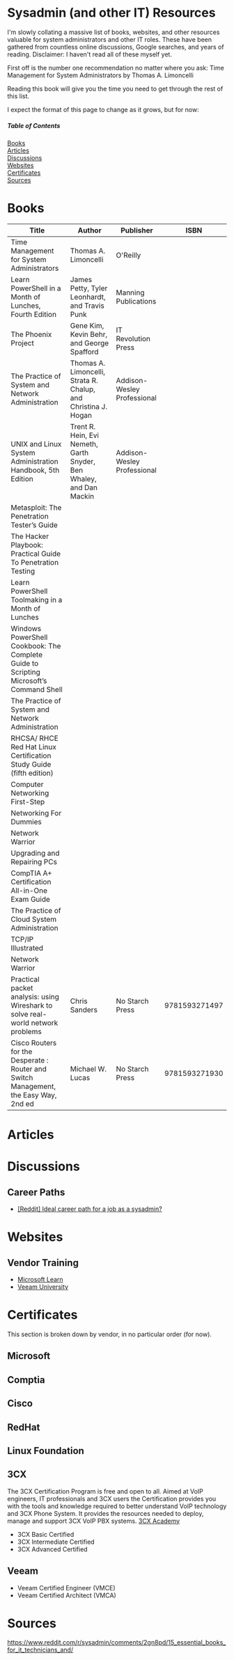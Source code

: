 
# Sysadmin (and other IT) Resources
I'm slowly collating a massive list of books, websites, and other resources valuable for system administrators and other IT roles. These have been gathered from countless online discussions, Google searches, and years of reading. Disclaimer: I haven't read all of these myself yet.

First off is the number one recommendation no matter where you ask: 
Time Management for System Administrators by Thomas A. Limoncelli

Reading this book will give you the time you need to get through the rest of this list.

I expect the format of this page to change as it grows, but for now:
##### Table of Contents  
[Books](#books)  
[Articles](#Articles)  
[Discussions](#Discussions)  
[Websites](#Websites)  
[Certificates](#Certificates)  
[Sources](#Sources)  

# Books
|Title|Author|Publisher|ISBN|
|--|--|--|--|
|Time Management for System Administrators|Thomas A. Limoncelli|O'Reilly|
|Learn PowerShell in a Month of Lunches, Fourth Edition|James Petty, Tyler Leonhardt, and Travis Punk|Manning Publications|
|The Phoenix Project|Gene Kim, Kevin Behr, and George Spafford|IT Revolution Press|
|The Practice of System and Network Administration|Thomas A. Limoncelli, Strata R. Chalup, and Christina J. Hogan|Addison-Wesley Professional|
|UNIX and Linux System Administration Handbook, 5th Edition|Trent R. Hein, Evi Nemeth, Garth Snyder, Ben Whaley, and Dan Mackin|Addison-Wesley Professional|
|Metasploit: The Penetration Tester’s Guide| | |
|The Hacker Playbook: Practical Guide To Penetration Testing| | |
|Learn PowerShell Toolmaking in a Month of Lunches| | |
|Windows PowerShell Cookbook: The Complete Guide to Scripting Microsoft’s Command Shell| | |
|The Practice of System and Network Administration| | |
|RHCSA/ RHCE Red Hat Linux Certification Study Guide (fifth edition)| | |
|Computer Networking First-Step| | |
|Networking For Dummies| | |
|Network Warrior| | |
|Upgrading and Repairing PCs| | |
|CompTIA A+ Certification All-in-One Exam Guide| | |
|The Practice of Cloud System Administration| | |
|TCP/IP Illustrated| | |
|Network Warrior| | | 
|Practical packet analysis: using Wireshark to solve real-world network problems|Chris Sanders|No Starch Press|9781593271497|
|Cisco Routers for the Desperate : Router and Switch Management, the Easy Way, 2nd ed|Michael W. Lucas|No Starch Press|9781593271930|

# Articles

# Discussions
## Career Paths
* [\[Reddit\] Ideal career path for a job as a sysadmin?](https://www.reddit.com/r/sysadmin/comments/217vrw/ideal_career_path_for_a_job_as_a_sysadmin/)

# Websites
## Vendor Training
* [Microsoft Learn](https://docs.microsoft.com/en-us/learn/)
* [Veeam University](https://www.veeam.com/free-on-demand-trainings.html)

# Certificates
This section is broken down by vendor, in no particular order (for now).
## Microsoft

## Comptia

## Cisco

## RedHat

## Linux Foundation

## 3CX
The 3CX Certification Program is free and open to all. Aimed at VoIP engineers, IT professionals and 3CX users the Certification provides you with the tools and knowledge required to better understand VoIP technology and 3CX Phone System. It provides the resources needed to deploy, manage and support 3CX VoIP PBX systems.
[3CX Academy](https://www.3cx.com/3cxacademy/)
* 3CX Basic Certified
* 3CX Intermediate Certified
* 3CX Advanced Certified

## Veeam
* Veeam Certified Engineer (VMCE)
* Veeam Certified Architect (VMCA)

# Sources
https://www.reddit.com/r/sysadmin/comments/2gn8pd/15_essential_books_for_it_technicians_and/
